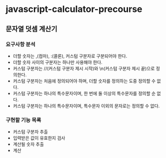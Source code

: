 # javascript-calculator-precourse
## 문자열 덧셈 계산기

### 요구사항 분석
- 더할 숫자는 ,(컴마), :(콜론), 커스텀 구분자로 구분되어야 한다.
- 더할 숫자 사이의 구분자는 하나만 사용해야 한다.
- 커스텀 구분자는 //(커스텀 구분자 제시 시작)와 \n(커스텀 구분자 제시 끝)으로 정의한다.
- 커스텀 구분자는 처음에 정의되어야 하며, 더할 숫자를 정의하는 도중 정의할 수 없다.
- 커스텀 구분자는 하나의 특수문자이며, 한 번에 둘 이상의 특수문자를 정의할 순 없다.
- 커스텀 구분자는 하나의 특수문자이며, 특수문자 이외의 문자로는 정의할 수 없다.

### 구현할 기능 목록
- 커스텀 구분자 추출
- 입력받은 값이 유효한지 검사
- 계산될 숫자 추출
- 계산